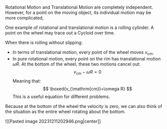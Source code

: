Rotational Motion and Translational Motion are completely independent. However, for a point on the moving object, its individual motion may be more complicated,

One example of rotational and translational motion is a rolling cylinder. A point on the wheel may trace out a Cycloid over time.

When there is rolling without slipping:
- In terms of translational motion, every point of the wheel moves $v_{\mathrm{cm}}$.
- In pure rotational motion, every point on the rim has translational motion $\omega R$.
At the bottom of the wheel, these two motions cancel out:
$$
v_{\mathrm{cm}}-\omega R=0
$$
Meaning that:
$$
\boxed{v_{\mathrm{cm}}=\omega R}
$$
This is a useful equation for different problems.

Because at the bottom of the wheel the velocity is zero, we can also think of the situation as the entire wheel rotating about the bottom.

![[Pasted image 20231211202946.png|center]]

